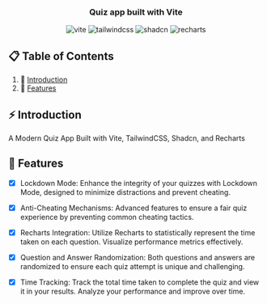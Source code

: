 <h3 align="center">Quiz app built with Vite</h3>

<div align="center">
  <img src="https://img.shields.io/badge/-Vite_JS-black?style=for-the-badge&logoColor=white&logo=vite&color=646CFF" alt="vite" />
  <img src="https://img.shields.io/badge/-Tailwind_CSS-black?style=for-the-badge&logoColor=white&logo=tailwindcss&color=06B6D4" alt="tailwindcss" />
  <img src="https://img.shields.io/badge/-Shadcn-black?style=for-the-badge&logoColor=white&logo=shadcn&color=000000" alt="shadcn" />
  <img src="https://img.shields.io/badge/-Recharts-black?style=for-the-badge&logoColor=white&logo=recharts&color=E95B5B" alt="recharts" />
</div>

## 📋 <a name="table">Table of Contents</a>

1. 🤖 [Introduction](#introduction)
2. 🚀 [Features](#features)

## <a name="introduction">⚡ Introduction</a>
A Modern Quiz App Built with Vite, TailwindCSS, Shadcn, and Recharts

## <a name="features">🚀 Features</a>

- [x] Lockdown Mode: Enhance the integrity of your quizzes with Lockdown Mode, designed to minimize distractions and prevent cheating.

- [x] Anti-Cheating Mechanisms: Advanced features to ensure a fair quiz experience by preventing common cheating tactics.

- [x] Recharts Integration: Utilize Recharts to statistically represent the time taken on each question. Visualize performance metrics effectively.

- [x] Question and Answer Randomization: Both questions and answers are randomized to ensure each quiz attempt is unique and challenging.

- [x] Time Tracking: Track the total time taken to complete the quiz and view it in your results. Analyze your performance and improve over time.
